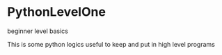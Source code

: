 # PythonLevelOne
beginner level basics

This is some python logics useful to keep and put in high level programs
